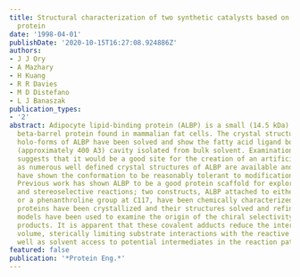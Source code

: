```yaml
---
title: Structural characterization of two synthetic catalysts based on adipocyte lipid-binding
  protein
date: '1998-04-01'
publishDate: '2020-10-15T16:27:08.924886Z'
authors:
- J J Ory
- A Mazhary
- H Kuang
- R R Davies
- M D Distefano
- L J Banaszak
publication_types:
- '2'
abstract: Adipocyte lipid-binding protein (ALBP) is a small (14.5 kDa) 10-stranded
  beta-barrel protein found in mammalian fat cells. The crystal structures of various
  holo-forms of ALBP have been solved and show the fatty acid ligand bound in a large
  (approximately 400 A3) cavity isolated from bulk solvent. Examination of the cavity
  suggests that it would be a good site for the creation of an artificial catalyst,
  as numerous well defined crystal structures of ALBP are available and past studies
  have shown the conformation to be reasonably tolerant to modification and mutagenesis.
  Previous work has shown ALBP to be a good protein scaffold for exploring enantio-
  and stereoselective reactions; two constructs, ALBP attached to either a pyridoxamine
  or a phenanthroline group at C117, have been chemically characterized. Both modified
  proteins have been crystallized and their structures solved and refined. The X-ray
  models have been used to examine the origin of the chiral selectivity seen in the
  products. It is apparent that these covalent adducts reduce the internal cavity
  volume, sterically limiting substrate interactions with the reactive groups, as
  well as solvent access to potential intermediates in the reaction pathway.
featured: false
publication: '*Protein Eng.*'
---
```


